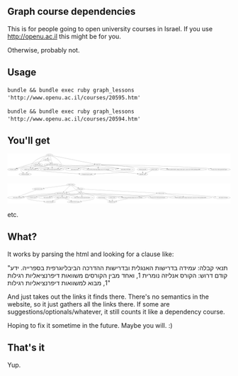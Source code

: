 ## Graph course dependencies

This is for people going to open university courses in Israel. If you use http://openu.ac.il this might be for you.

Otherwise, probably not.

## Usage

`bundle && bundle exec ruby graph_lessons 'http://www.openu.ac.il/courses/20595.htm'`

`bundle && bundle exec ruby graph_lessons 'http://www.openu.ac.il/courses/20594.htm'`

## You'll get

![graph](examples/course_dep_כרייתמידע.png)

![graph2](examples/course_dep_מערכותהפעלה.png)

etc.

## What?

It works by parsing the html and looking for a clause like:

"תנאי קבלה: עמידה בדרישות האנגלית ובדרישות ההדרכה הביבליוגרפית בספרייה. ידע קודם דרוש: הקורס אנליזה נומרית 1, ואחד מבין הקורסים משוואות דיפרנציאליות רגילות 1, מבוא למשוואות דיפרנציאליות רגילות"

And just takes out the links it finds there. There's no semantics in the website, so it just gathers all the links there. If some are suggestions/optionals/whatever, it still counts it like a dependency course.

Hoping to fix it sometime in the future. Maybe you will. :)

## That's it

Yup.
